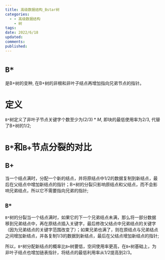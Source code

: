 ```yaml
---
title: 高级数据结构_Bstar树
categories:
  - - 高级数据结构
    - 树
tags: 
date: 2022/6/18
updated: 
comments: 
published:
---
```

# `B*`

是B+树的变种, 在B+树的非根和非叶子结点再增加指向兄弟节点的指针。

# 定义

`B*`树定义了非叶子节点关键字个数至少为$(2/3)*M$, 即块的最低使用率为$2/3$, 代替了B+树的$1/2$; 

# `B*`和`B+`节点分裂的对比

## B+

当一个结点满时，分配一个新的结点，并将原结点中$1/2$的数据复制到新结点，最后在父结点中增加新结点的指针；B+树的分裂只影响原结点和父结点，而不会影响兄弟结点，所以它不需要指向兄弟的指针; 

## `B*`

`B*`树的分裂当一个结点满时，如果它的下一个兄弟结点未满，那么将一部分数据移到兄弟结点中，再在原结点插入关键字，最后修改父结点中兄弟结点的关键字（因为兄弟结点的关键字范围改变了）；如果兄弟也满了，则在原结点与兄弟结点之间增加新结点，并各复制$1/3$的数据到新结点，最后在父结点增加新结点的指针;

所以，`B*`树分配新结点的概率比`B+`树要低，空间使用率更高，在`B+`树基础上，为非叶子结点也增加链表指针，将结点的最低利用率从$1/2$提高到$2/3$。